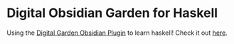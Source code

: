 # Digital Obsidian Garden for Haskell

Using the [Digital Garden Obsidian Plugin](https://github.com/oleeskild/Obsidian-Digital-Garden) to learn haskell! Check it out [here](https://haskell.agniv.me).
